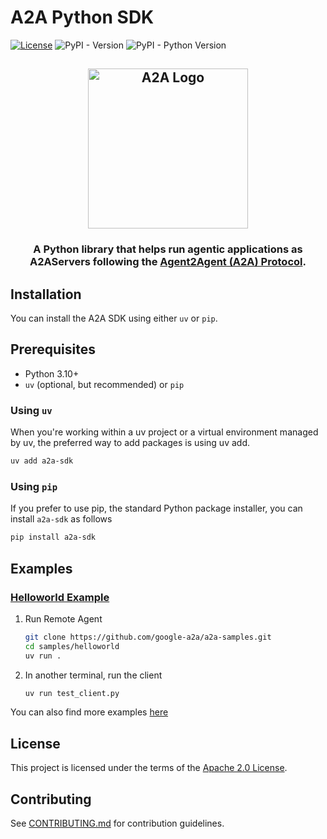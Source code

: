 # A2A Python SDK

[![License](https://img.shields.io/badge/License-Apache_2.0-blue.svg)](LICENSE)
![PyPI - Version](https://img.shields.io/pypi/v/a2a-sdk)
![PyPI - Python Version](https://img.shields.io/pypi/pyversions/a2a-sdk)

<!-- markdownlint-disable no-inline-html -->

<html>
   <h2 align="center">
   <img src="https://raw.githubusercontent.com/google-a2a/A2A/refs/heads/main/docs/assets/a2a-logo-black.svg" width="256" alt="A2A Logo"/>
   </h2>
   <h3 align="center">A Python library that helps run agentic applications as A2AServers following the <a href="https://google.github.io/A2A">Agent2Agent (A2A) Protocol</a>.</h3>
</html>

<!-- markdownlint-enable no-inline-html -->

## Installation

You can install the A2A SDK using either `uv` or `pip`.

## Prerequisites

- Python 3.10+
- `uv` (optional, but recommended) or `pip`

### Using `uv`

When you're working within a uv project or a virtual environment managed by uv, the preferred way to add packages is using uv add.

```bash
uv add a2a-sdk
```

### Using `pip`

If you prefer to use pip, the standard Python package installer, you can install `a2a-sdk` as follows

```bash
pip install a2a-sdk
```

## Examples

### [Helloworld Example](https://github.com/google/a2a-samples/tree/main/samples/helloworld)

1. Run Remote Agent

   ```bash
   git clone https://github.com/google-a2a/a2a-samples.git
   cd samples/helloworld
   uv run .
   ```

2. In another terminal, run the client

   ```bash
   uv run test_client.py
   ```

You can also find more examples [here](https://github.com/google-a2a/A2A/tree/main/samples/python/agents)

## License

This project is licensed under the terms of the [Apache 2.0 License](https://raw.githubusercontent.com/google-a2a/a2a-python/refs/heads/main/LICENSE).

## Contributing

See [CONTRIBUTING.md](https://github.com/google-a2a/a2a-python/blob/main/CONTRIBUTING.md) for contribution guidelines.
